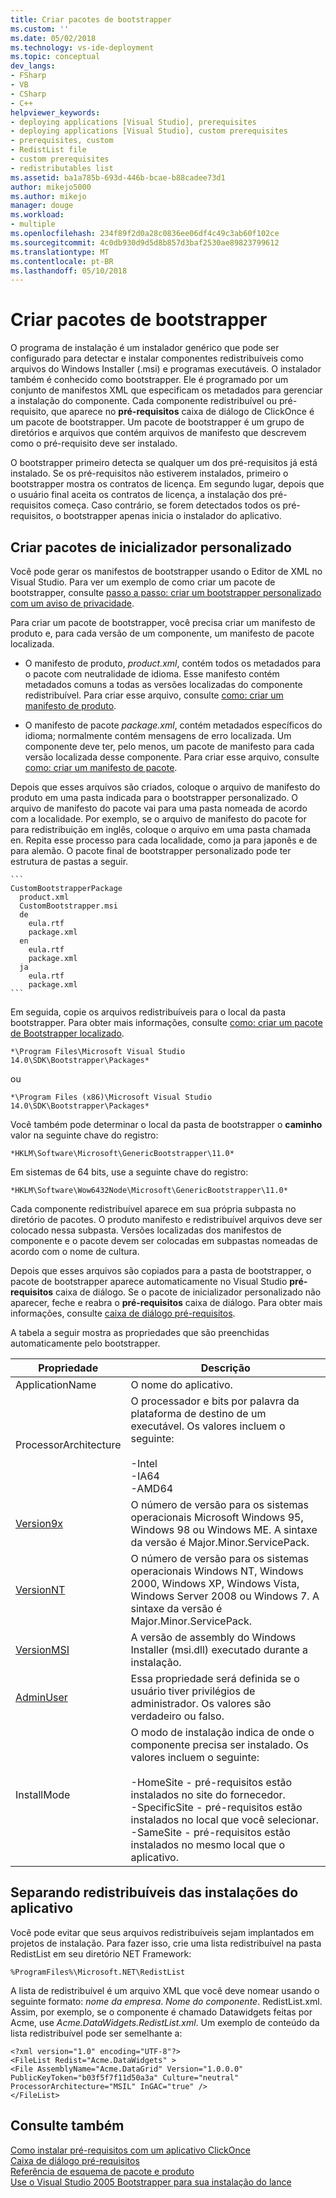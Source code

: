 ```yaml
---
title: Criar pacotes de bootstrapper
ms.custom: ''
ms.date: 05/02/2018
ms.technology: vs-ide-deployment
ms.topic: conceptual
dev_langs:
- FSharp
- VB
- CSharp
- C++
helpviewer_keywords:
- deploying applications [Visual Studio], prerequisites
- deploying applications [Visual Studio], custom prerequisites
- prerequisites, custom
- RedistList file
- custom prerequisites
- redistributables list
ms.assetid: ba1a785b-693d-446b-bcae-b88cadee73d1
author: mikejo5000
ms.author: mikejo
manager: douge
ms.workload:
- multiple
ms.openlocfilehash: 234f89f2d0a28c0836ee06df4c49c3ab60f102ce
ms.sourcegitcommit: 4c0db930d9d5d8b857d3baf2530ae89823799612
ms.translationtype: MT
ms.contentlocale: pt-BR
ms.lasthandoff: 05/10/2018
---
```

# <a name="create-bootstrapper-packages"></a>Criar pacotes de bootstrapper
O programa de instalação é um instalador genérico que pode ser configurado para detectar e instalar componentes redistribuíveis como arquivos do Windows Installer (.msi) e programas executáveis. O instalador também é conhecido como bootstrapper. Ele é programado por um conjunto de manifestos XML que especificam os metadados para gerenciar a instalação do componente.  Cada componente redistribuível ou pré-requisito, que aparece no **pré-requisitos** caixa de diálogo de ClickOnce é um pacote de bootstrapper. Um pacote de bootstrapper é um grupo de diretórios e arquivos que contém arquivos de manifesto que descrevem como o pré-requisito deve ser instalado. 
  
O bootstrapper primeiro detecta se qualquer um dos pré-requisitos já está instalado. Se os pré-requisitos não estiverem instalados, primeiro o bootstrapper mostra os contratos de licença. Em segundo lugar, depois que o usuário final aceita os contratos de licença, a instalação dos pré-requisitos começa. Caso contrário, se forem detectados todos os pré-requisitos, o bootstrapper apenas inicia o instalador do aplicativo.  
  
## <a name="create-custom-bootstrapper-packages"></a>Criar pacotes de inicializador personalizado  
Você pode gerar os manifestos de bootstrapper usando o Editor de XML no Visual Studio. Para ver um exemplo de como criar um pacote de bootstrapper, consulte [passo a passo: criar um bootstrapper personalizado com um aviso de privacidade](../deployment/walkthrough-creating-a-custom-bootstrapper-to-show-a-privacy-prompt.md).  
  
Para criar um pacote de bootstrapper, você precisa criar um manifesto de produto e, para cada versão de um componente, um manifesto de pacote localizada.
  
* O manifesto de produto, *product.xml*, contém todos os metadados para o pacote com neutralidade de idioma. Esse manifesto contém metadados comuns a todas as versões localizadas do componente redistribuível.  Para criar esse arquivo, consulte [como: criar um manifesto de produto](../deployment/how-to-create-a-product-manifest.md).
  
* O manifesto de pacote *package.xml*, contém metadados específicos do idioma; normalmente contém mensagens de erro localizada. Um componente deve ter, pelo menos, um pacote de manifesto para cada versão localizada desse componente. Para criar esse arquivo, consulte [como: criar um manifesto de pacote](../deployment/how-to-create-a-package-manifest.md).
  
Depois que esses arquivos são criados, coloque o arquivo de manifesto do produto em uma pasta indicada para o bootstrapper personalizado. O arquivo de manifesto do pacote vai para uma pasta nomeada de acordo com a localidade. Por exemplo, se o arquivo de manifesto do pacote for para redistribuição em inglês, coloque o arquivo em uma pasta chamada en. Repita esse processo para cada localidade, como ja para japonês e de para alemão. O pacote final de bootstrapper personalizado pode ter estrutura de pastas a seguir.  

    ```
    CustomBootstrapperPackage
      product.xml
      CustomBootstrapper.msi
      de
        eula.rtf
        package.xml
      en
        eula.rtf
        package.xml
      ja
        eula.rtf
        package.xml
    ```
  
Em seguida, copie os arquivos redistribuíveis para o local da pasta bootstrapper. Para obter mais informações, consulte [como: criar um pacote de Bootstrapper localizado](../deployment/how-to-create-a-localized-bootstrapper-package.md).
 
    *\Program Files\Microsoft Visual Studio 14.0\SDK\Bootstrapper\Packages*
    
ou  
    
    *\Program Files (x86)\Microsoft Visual Studio 14.0\SDK\Bootstrapper\Packages*
  
Você também pode determinar o local da pasta de bootstrapper o **caminho** valor na seguinte chave do registro:  
  
    *HKLM\Software\Microsoft\GenericBootstrapper\11.0*
  
Em sistemas de 64 bits, use a seguinte chave do registro:  
  
    *HKLM\Software\Wow6432Node\Microsoft\GenericBootstrapper\11.0*
  
Cada componente redistribuível aparece em sua própria subpasta no diretório de pacotes. O produto manifesto e redistribuível arquivos deve ser colocado nessa subpasta. Versões localizadas dos manifestos de componente e o pacote devem ser colocadas em subpastas nomeadas de acordo com o nome de cultura.  
  
Depois que esses arquivos são copiados para a pasta de bootstrapper, o pacote de bootstrapper aparece automaticamente no Visual Studio **pré-requisitos** caixa de diálogo. Se o pacote de inicializador personalizado não aparecer, feche e reabra o **pré-requisitos** caixa de diálogo. Para obter mais informações, consulte [caixa de diálogo pré-requisitos](../ide/reference/prerequisites-dialog-box.md).  
  
A tabela a seguir mostra as propriedades que são preenchidas automaticamente pelo bootstrapper.  
  
|Propriedade|Descrição|  
|--------------|-----------------|  
|ApplicationName|O nome do aplicativo.|  
|ProcessorArchitecture|O processador e bits por palavra da plataforma de destino de um executável. Os valores incluem o seguinte:<br /><br /> -Intel<br />-IA64<br />-AMD64|  
|[Version9x](https://msdn.microsoft.com/en-us/library/aa372490\(v=vs.140\).aspx)|O número de versão para os sistemas operacionais Microsoft Windows 95, Windows 98 ou Windows ME. A sintaxe da versão é Major.Minor.ServicePack.|  
|[VersionNT](https://msdn.microsoft.com/en-us/library/aa372495\(v=vs.140\).xaspx)|O número de versão para os sistemas operacionais Windows NT, Windows 2000, Windows XP, Windows Vista, Windows Server 2008 ou Windows 7. A sintaxe da versão é Major.Minor.ServicePack.|  
|[VersionMSI](https://msdn.microsoft.com/en-us/library/aa372493\(v=vs.140\).aspx)|A versão de assembly do Windows Installer (msi.dll) executado durante a instalação.|  
|[AdminUser](https://msdn.microsoft.com/en-us/library/aa367545\(v=vs.140\).aspx)|Essa propriedade será definida se o usuário tiver privilégios de administrador. Os valores são verdadeiro ou falso.|  
|InstallMode|O modo de instalação indica de onde o componente precisa ser instalado. Os valores incluem o seguinte:<br /><br /> -HomeSite - pré-requisitos estão instalados no site do fornecedor.<br />-SpecificSite - pré-requisitos estão instalados no local que você selecionar.<br />-SameSite - pré-requisitos estão instalados no mesmo local que o aplicativo.|  
  
## <a name="separating-redistributables-from-application-installations"></a>Separando redistribuíveis das instalações do aplicativo  
Você pode evitar que seus arquivos redistribuíveis sejam implantados em projetos de instalação. Para fazer isso, crie uma lista redistribuível na pasta RedistList em seu diretório NET Framework:  
  
`%ProgramFiles%\Microsoft.NET\RedistList`  
  
A lista de redistribuível é um arquivo XML que você deve nomear usando o seguinte formato: *nome da empresa*. *Nome do componente*. RedistList.xml. Assim, por exemplo, se o componente é chamado Datawidgets feitas por Acme, use *Acme.DataWidgets.RedistList.xml*. Um exemplo de conteúdo da lista redistribuível pode ser semelhante a:  
  
```  
<?xml version="1.0" encoding="UTF-8"?>  
<FileList Redist="Acme.DataWidgets" >  
<File AssemblyName="Acme.DataGrid" Version="1.0.0.0" PublicKeyToken="b03f5f7f11d50a3a" Culture="neutral" ProcessorArchitecture="MSIL" InGAC="true" />  
</FileList>  
```  
  
## <a name="see-also"></a>Consulte também  
 [Como instalar pré-requisitos com um aplicativo ClickOnce](../deployment/how-to-install-prerequisites-with-a-clickonce-application.md)   
 [Caixa de diálogo pré-requisitos](../ide/reference/prerequisites-dialog-box.md)   
 [Referência de esquema de pacote e produto](../deployment/product-and-package-schema-reference.md)   
 [Use o Visual Studio 2005 Bootstrapper para sua instalação do lance](http://go.microsoft.com/fwlink/?LinkId=107537)